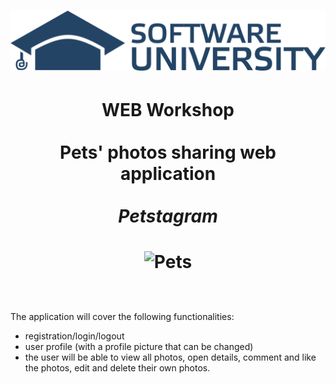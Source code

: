 # <p align="center">![SU-Logo](SoftUni-Logo.png) </p>
# <div align="center">WEB Workshop<br/><br/>Pets' photos sharing web application<br/><br/>*Petstagram* </div>
# <p align="center"> ![Pets](family_pets.gif) </p>
<br/><br/>
The application will cover the following functionalities:
- registration/login/logout
- user profile (with a profile picture that can be changed)
- the user will be able to view all photos, open details, comment and like the photos, edit and delete their own photos. 